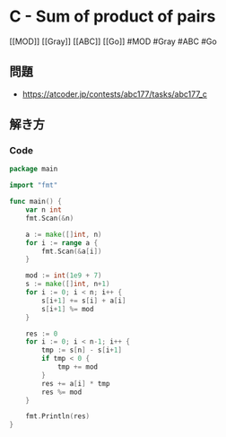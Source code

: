 # C - Sum of product of pairs
[[MOD]] [[Gray]] [[ABC]] [[Go]]
#MOD #Gray #ABC #Go 

## 問題
- https://atcoder.jp/contests/abc177/tasks/abc177_c

## 解き方
### Code
```go
package main

import "fmt"

func main() {
	var n int
	fmt.Scan(&n)

	a := make([]int, n)
	for i := range a {
		fmt.Scan(&a[i])
	}

	mod := int(1e9 + 7)
	s := make([]int, n+1)
	for i := 0; i < n; i++ {
		s[i+1] += s[i] + a[i]
		s[i+1] %= mod
	}

	res := 0
	for i := 0; i < n-1; i++ {
		tmp := s[n] - s[i+1]
		if tmp < 0 {
			tmp += mod
		}
		res += a[i] * tmp
		res %= mod
	}

	fmt.Println(res)
}
```